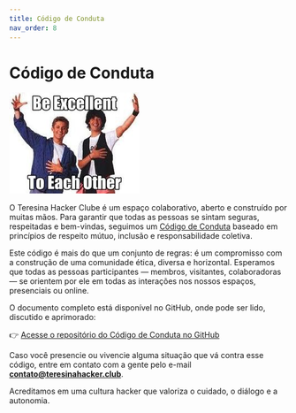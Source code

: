 ```yaml
---
title: Código de Conduta
nav_order: 8
---
```


# **Código de Conduta**

![Be excellent to each other.](https://github.com/teresinahc/codigo-de-conduta/raw/master/images/be-excellent-to-each-other.jpg)

O Teresina Hacker Clube é um espaço colaborativo, aberto e construído por muitas mãos. Para garantir que todas as pessoas se sintam seguras, respeitadas e bem-vindas, seguimos um [Código de Conduta](https://github.com/teresinahc/codigo-de-conduta) baseado em princípios de respeito mútuo, inclusão e responsabilidade coletiva.

Este código é mais do que um conjunto de regras: é um compromisso com a construção de uma comunidade ética, diversa e horizontal. Esperamos que todas as pessoas participantes — membros, visitantes, colaboradoras — se orientem por ele em todas as interações nos nossos espaços, presenciais ou online.

O documento completo está disponível no GitHub, onde pode ser lido, discutido e aprimorado:

👉 [Acesse o repositório do Código de Conduta no GitHub](https://github.com/teresinahc/codigo-de-conduta)

Caso você presencie ou vivencie alguma situação que vá contra esse código, entre em contato com a gente pelo e-mail [**contato@teresinahacker.club**](mailto:contato@teresinahacker.club).

Acreditamos em uma cultura hacker que valoriza o cuidado, o diálogo e a autonomia.